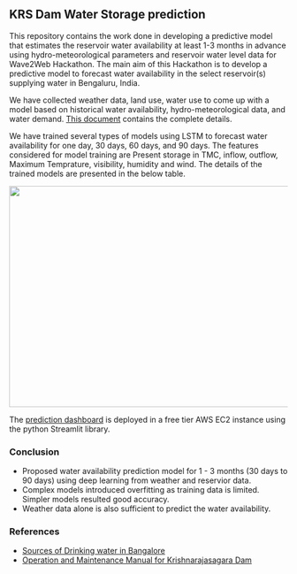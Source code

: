 ## KRS Dam Water Storage prediction

This repository contains the work done in developing a predictive model that estimates the reservoir water availability at least 1-3 months in advance using hydro-meteorological parameters and reservoir water level data for Wave2Web Hackathon. The main aim of this Hackathon is to develop a predictive model to forecast water availability in the select reservoir(s) supplying water in Bengaluru, India.

We have collected weather data, land use, water use to come up with a model based on historical water availability, hydro-meteorological data, and water demand. [This document](https://github.com/Arghyam-Team/KRSPrediction/blob/main/Arghyam%20Final%20Report.pdf) contains the complete details. 

We have trained several types of models using LSTM to forecast water availability for one day, 30 days, 60 days, and 90 days. The features considered for model training are Present storage in TMC, inflow, outflow, Maximum Temprature, visibility, humidity and wind. The details of the trained models are presented in the below table. 

<img src="https://github.com/Arghyam-Team/KRSPrediction/blob/main/Images/model%20summary.PNG" width="600" height="400">

The [prediction dashboard](http://65.2.75.233:8501/) is deployed in a free tier AWS EC2 instance using the python Streamlit library.

### Conclusion
- Proposed water availability prediction model for 1 - 3 months (30 days to 90 days) using deep learning from weather and reservior data.
- Complex models introduced overfitting as training data is limited. Simpler models resulted good accuracy.
- Weather data alone is also sufficient to predict the water availability.

### References
- [Sources of Drinking water in Bangalore](https://www.karnataka.com/bangalore/what-is-the-source-of-drinking-water-in-bangalore/)
- [Operation and Maintenance Manual for Krishnarajasagara Dam](http://waterresources.kar.nic.in/KRS_OM_KaWRD.pdf)


